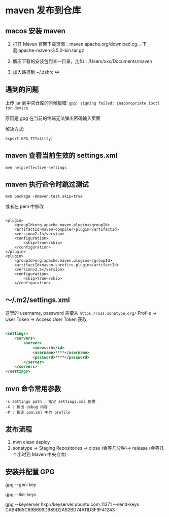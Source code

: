 # maven 发布到仓库

## macos 安装 maven

1. 打开 Maven 官网下载页面：maven.apache.org/download.cg… 下载:apache-maven-3.5.0-bin.tar.gz

2. 解压下载的安装包到某一目录，比如：/Users/xxx/Documents/maven

3. 加入路径到 ~/.zshrc 中

## 遇到的问题

上传 jar 到中央仓库的时候报错: `gpg: signing failed: Inappropriate ioctl for device`

原因是 gpg 在当前的终端无法弹出密码输入页面

解决方式:

```shell
export GPG_TTY=$(tty)
```

## maven 查看当前生效的 settings.xml

```shell
mvn help:effective-settings
```

## maven 执行命令时跳过测试

```shell
mvn package -Dmaven.test.skip=true
```

或者在 pem 中修改

```shell

<plugin>
    <groupId>org.apache.maven.plugin</groupId>
    <artifactId>maven-compiler-plugin</artifactId>
    <version>2.1</version>
    <configuration>
        <skip>true</skip>
    </configuration>
</plugin>
<plugin>
    <groupId>org.apache.maven.plugins</groupId>
    <artifactId>maven-surefire-plugin</artifactId>
    <version>2.5</version>
    <configuration>
        <skip>true</skip>
    </configuration>
```

## ～/.m2/settings.xml

这里的 username, password 需要从 `https://oss.sonatype.org/` Profile -> User Token -> Access User Token 获取

```xml

<settings>
    <servers>
        <server>
            <id>ossrh</id>
            <username>****</username>
            <password>****</password>
        </server>
    </servers>
</settings>
```

## mvn 命令常用参数

```
-s settings path : 指定 settings.xml 位置
-X : 输出 debug 内容
-P : 指定 pom.xml 中的 profile
```

## 发布流程

1. mvn clean deploy
2. sonatype -> Staging Repositories -> close (会等几分钟)-> release (会等几个小时到 Maven 中央仓库) 

## 安装并配置 GPG

gpg --gen-key

gpg --list-keys

gpg --keyserver hkp://keyserver.ubuntu.com:11371 --send-keys CAB4165C69B699D989D2A62BD74A11D3F9F41243
